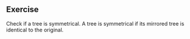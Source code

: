 ## Exercise

Check if a tree is symmetrical.
A tree is symmetrical if its mirrored tree is identical to the original.

